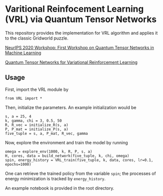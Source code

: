 # Varitional Reinfocement Learning (VRL) via Quantum Tensor Networks

This repository provides the implementation for VRL algorithm and applies it to the classic Gridworld puzzle.

[NeurIPS 2020 Workshop: First Workshop on Quantum Tensor Networks in Machine Learning](https://neurips.cc/virtual/2020/public/workshop_16127.html)

[Quantum Tensor Networks for Variational Reinforcement Learning](https://tensorworkshop.github.io/NeurIPS2020/accepted_papers/NIPS_2020_Workshop_Yiming%20(2).pdf)



## Usage

First, import the VRL module by
```
from VRL import *
```
Then, initialize the parameters.  An example initialization would be
```
s, a = 25, 4
k, gamma, chi = 3, 0.5, 50
R, R_vec = initialize_R(s, a)
P, P_mat = initialize_P(s, a)
five_tuple = s, a, P_mat, R_vec, gamma
```

Now, explore the environment and train the model by running
```
omega = explore_env(1000, k, R, P, s, a)
H, cores, data = build_network(five_tuple, k, chi, omega)
spin, energy_history = VRL_train(five_tuple, k, data, cores, lr=0.1, epochs=1000)
```
One can retrieve the trained policy from the variable `spin`; the processes of energy minimization is tracked by `energy_history`.

An example notebook is provided in the root directory.
